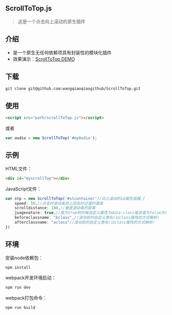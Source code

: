 ﻿## ScrollToTop.js
>这是一个点击向上滚动的原生插件
## 介绍
* 是一个原生无任何依赖项具有封装性的模块化插件
* 效果演示：[ScrollToTop DEMO](https://wangqiaoqiaogithub.github.io/ScrollToTop/dist/index.html)
## 下载
```
git clone git@github.com:wangqiaoqiaogithub/ScrollToTop.git
```
## 使用
 ```html
<script src="path/scrollToTop.js"></script>
```
或者
```js
var audio = new ScrollToTop('#myAudio');
```
## 示例
HTML文件：
```html
<div id="myscrollTop"></div>
```
JavaScript文件：
```js
var stp = new ScrollToTop('#stcontainer'//向上滚动的id属性容器,{
    speed: 10,//点击时滚动条向上回去时过渡的速度
    scrolldistance: 100,//垂直滚动条的距离
    juagenature: true,//值为true的时候自定义属性为data-class值该值为false为(data-class属性会自动解析为)
    beforeclassname: "bclass",//滚动前的自定义类名(以class属性的方式解析)
    afterclassname: "aclass"//滚动前的自定义类名(以class属性的方式解析)
})
```
## 环境
安装node依赖包：
```
npm install
```
webpack开发环境启动：
```js
npm run dev
```
webpack打包命令：
```js
npm run build
```

